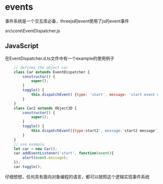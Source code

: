 # events

事件系统是一个交互库必备，threejs的event使用了js的event事件

src\core\EventDispatcher.js 

## JavaScript

在EventDispatcher.d.ts文件中有一个example的使用例子
```javascript
	// defines the object car
	class Car extends EventDispatcher {
		constructor() {
			super();		
		}
		toggle() {
			this.dispatchEvent( {type: 'start', message: 'start event message'} );
		}
	}
	class Car2 extends Object3D {
		constructor() {
			super();
		}
		toggle() {
			this.dispatchEvent({type:start2', message:'start2 message'});
		}
	}
	// use example 
	let car = new Car();
	car.addEventListener('start', function(event){
		alert(event.message);
	});
	car.toggle();
```

仔细想想，任何具有面向对象编程的语言，都可以按照这个逻辑实现事件系统

